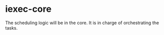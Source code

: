 # iexec-core
 
The scheduling logic will be in the core. It is in charge of orchestrating the tasks.

